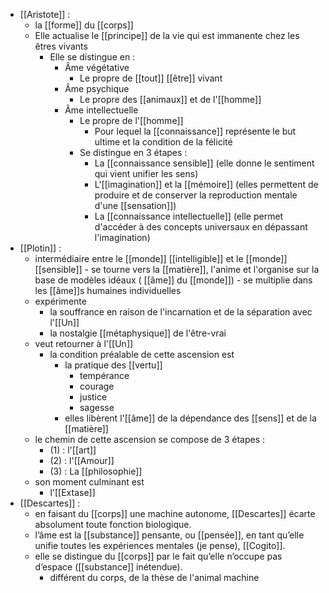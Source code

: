 - [[Aristote]] : 
	- la [[forme]] du [[corps]]
	- Elle actualise le [[principe]] de la vie qui est immanente chez les êtres vivants
	    - Elle se distingue en :
	      - Âme végétative
	        - Le propre de [[tout]] [[être]] vivant
	      - Âme psychique
	        - Le propre des [[animaux]] et de l'[[homme]]
	      - Âme intellectuelle
	        - Le propre de l'[[homme]]
	          - Pour lequel la [[connaissance]] représente le but ultime et la condition de la félicité
	        - Se distingue en 3 étapes :
	          - La [[connaissance sensible]] (elle donne le sentiment qui vient unifier les sens)
	          - L'[[imagination]] et la [[mémoire]] (elles permettent de produire et de conserver la reproduction mentale d'une [[sensation]])
	          - La [[connaissance intellectuelle]] (elle permet d'accéder à des concepts universaux en dépassant l'imagination)
-  [[Plotin]] :
      - intermédiaire entre le [[monde]] [[intelligible]] et le [[monde]] [[sensible]]
	        - se tourne vers la [[matière]], l'anime et l'organise sur la base de modèles idéaux ( [[âme]] du [[monde]])
	        - se multiplie dans les [[âme]]s humaines individuelles
	  - expérimente
	    - la souffrance en raison de l'incarnation et de la séparation avec l'[[Un]]
	    - la nostalgie [[métaphysique]] de l'être-vrai
	  - veut retourner à l'[[Un]]
	    - la condition préalable de cette ascension est
	      - la pratique des [[vertu]]
	        - tempérance
	        - courage
	        - justice
	        - sagesse
	      - elles libèrent l'[[âme]] de la dépendance des [[sens]] et de la [[matière]]
	  - le chemin de cette ascension se compose de 3 étapes :
	    - (1) : l'[[art]]
	    - (2) : l'[[Amour]]
	    - (3) : La [[philosophie]]
	  - son moment culminant est
	    - l'[[Extase]]
- [[Descartes]] :
	- en faisant du [[corps]] une machine autonome, [[Descartes]] écarte absolument toute fonction biologique.  
	- l’âme est la [[substance]] pensante, ou [[pensée]], en tant qu’elle unifie toutes les expériences mentales (je pense), [[Cogito]].  
	- elle se distingue du [[corps]] par le fait qu’elle n’occupe pas d’espace ([[substance]] inétendue).
		- différent du corps, de la thèse de l'animal machine